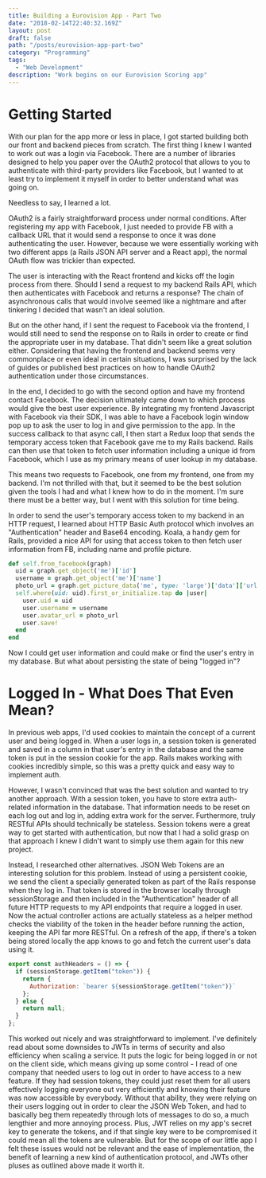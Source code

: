 ```yaml
---
title: Building a Eurovision App - Part Two
date: "2018-02-14T22:40:32.169Z"
layout: post
draft: false
path: "/posts/eurovision-app-part-two"
category: "Programming"
tags:
  - "Web Development"
description: "Work begins on our Eurovision Scoring app"
---
```

# Getting Started

With our plan for the app more or less in place, I got started building both our front and backend pieces from scratch. The first thing I knew I wanted to work out was a login via Facebook. There are a number of libraries designed to help you paper over the OAuth2 protocol that allows to you to authenticate with third-party providers like Facebook, but I wanted to at least try to implement it myself in order to better understand what was going on.

Needless to say, I learned a lot.

OAuth2 is a fairly straightforward process under normal conditions. After registering my app with Facebook, I just needed to provide FB with a callback URL that it would send a response to once it was done authenticating the user.  However, because we were essentially working with two different apps (a Rails JSON API server and a React app), the normal OAuth flow was trickier than expected.

The user is interacting with the React frontend and kicks off the login process from there. Should I send a request to my backend Rails API, which then authenticates with Facebook and returns a response? The chain of asynchronous calls that would involve seemed like a nightmare and after tinkering I decided that wasn't an ideal solution.

But on the other hand, if I sent the request to Facebook via the frontend, I would still need to send the response on to Rails in order to create or find the appropriate user in my database. That didn't seem like a great solution either. Considering that having the frontend and backend seems very commonplace or even ideal in certain situations, I was surprised by the lack of guides or published best practices on how to handle OAuth2 authentication under those circumstances.

In the end, I decided to go with the second option and have my frontend contact Facebook. The decision ultimately came down to which process would give the best user experience. By integrating my frontend Javascript with Facebook via their SDK, I was able to have a Facebook login window pop up to ask the user to log in and give permission to the app. In the success callback to that async call, I then start a Redux loop that sends the temporary access token that Facebook gave me to my Rails backend. Rails can then use that token to fetch user information including a unique id from Facebook, which I use as my primary means of user lookup in my database.

This means two requests to Facebook, one from my frontend, one from my backend. I'm not thrilled with that, but it seemed to be the best solution given the tools I had and what I knew how to do in the moment. I'm sure there must be a better way, but I went with this solution for time being.

In order to send the user's temporary access token to my backend in an HTTP request, I learned about HTTP Basic Auth protocol which involves an "Authentication" header and Base64 encoding. Koala, a handy gem for Rails, provided a nice API for using that access token to then fetch user information from FB, including name and profile picture.

```ruby
def self.from_facebook(graph)
  uid = graph.get_object('me')['id']
  username = graph.get_object('me')['name']
  photo_url = graph.get_picture_data('me', type: 'large')['data']['url']
  self.where(uid: uid).first_or_initialize.tap do |user|
    user.uid = uid
    user.username = username
    user.avatar_url = photo_url
    user.save!
  end
end
```

Now I could get user information and could make or find the user's entry in my database. But what about persisting the state of being "logged in"?

# Logged In - What Does That Even Mean?

In previous web apps, I'd used cookies to maintain the concept of a current user and being logged in. When a user logs in, a session token is generated and saved in a column in that user's entry in the database and the same token is put in the session cookie for the app. Rails makes working with cookies incredibly simple, so this was a pretty quick and easy way to implement auth.

However, I wasn't convinced that was the best solution and wanted to try another approach. With a session token, you have to store extra auth-related information in the database. That information needs to be reset on each log out and log in, adding extra work for the server. Furthermore, truly RESTful APIs should technically be stateless. Session tokens were a great way to get started with authentication, but now that I had a solid grasp on that approach I knew I didn't want to simply use them again for this new project.

Instead, I researched other alternatives. JSON Web Tokens are an interesting solution for this problem. Instead of using a persistent cookie, we send the client a specially generated token as part of the Rails response when they log in. That token is stored in the browser locally through sessionStorage and then included in the "Authentication" header of all future HTTP requests to my API endpoints that require a logged in user. Now the actual controller actions are actually stateless as a helper method checks the viability of the token in the header before running the action, keeping the API far more RESTful. On a refresh of the app, if there's a token being stored locally the app knows to go and fetch the current user's data using it.

```javascript
export const authHeaders = () => {
  if (sessionStorage.getItem("token")) {
    return {
      Authorization: `bearer ${sessionStorage.getItem("token")}`
    };
  } else {
    return null;
  }
};
```

This worked out nicely and was straightforward to implement. I've definitely read about some downsides to JWTs in terms of security and also efficiency when scaling a service. It puts the logic for being logged in or not on the client side, which means giving up some control - I read of one company that needed users to log out in order to have access to a new feature. If they had session tokens, they could just reset them for all users effectively logging everyone out very efficiently and knowing their feature was now accessible by everybody. Without that ability, they were relying on their users logging out in order to clear the JSON Web Token, and had to basically beg them repeatedly through lots of messages to do so, a much lengthier and more annoying process. Plus, JWT  relies on my app's secret key to generate the tokens, and if that single key were to be compromised it could mean all the tokens are vulnerable. But for the scope of our little app I felt these issues would not be relevant and the ease of implementation, the benefit of learning a new kind of authentication protocol, and JWTs other pluses as outlined above made it worth it.
